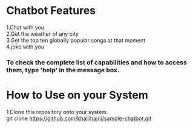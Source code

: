 # Chatbot Features
1.Chat with you<br />
2.Get the weather of any city<br />
3.Get the top ten globally popular songs at that moment<br />
4.joke with you<br />

<h3> To check the complete list of capabilities and how to access them, type 'help' in the message box.</h3>

# How to Use on your System
1.Clone this repository onto your system.<br />
git clone https://github.com/khalilhajrii/sample-chatbot.git

